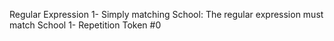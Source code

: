Regular Expression
1- Simply matching School: The regular expression must match School
1- Repetition Token #0
